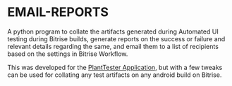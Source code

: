 # EMAIL-REPORTS

A python program to collate the artifacts generated during Automated UI testing
during Bitrise builds, generate reports on the success or failure and relevant 
details regarding the same, and email them to a list of recipients based on the
settings in Bitrise Workflow.

This was developed for the [PlantTester Application](https://https://github.com/AtinAgnihotri/PlantTester),
but with a few tweaks can be used for collating any test artifacts on any android 
build on Bitrise.
